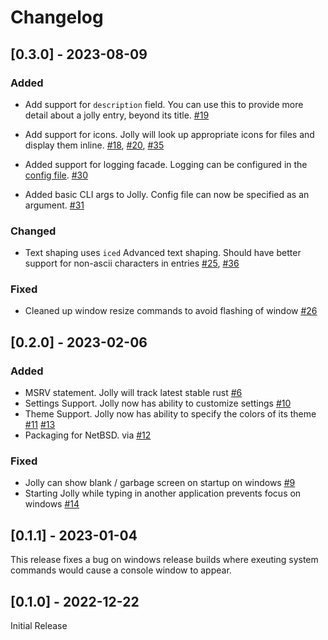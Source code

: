 # Changelog

## [0.3.0] - 2023-08-09

### Added

- Add support for `description` field. You can use this to provide more detail about a jolly entry, beyond its title. [#19](https://github.com/apgoetz/jolly/pull/19)

- Add support for icons. Jolly will look up appropriate icons for files and display them inline. [#18](https://github.com/apgoetz/jolly/issues/18), [#20](https://github.com/apgoetz/jolly/pull/20), [#35](https://github.com/apgoetz/jolly/pull/35)

- Added support for logging facade. Logging can be configured in the [config file](docs/config.md#log). [#30](https://github.com/apgoetz/jolly/pull/30)

- Added basic CLI args to Jolly. Config file can now  be specified as an argument. [#31](https://github.com/apgoetz/jolly/pull/31)


### Changed

- Text shaping uses `iced` Advanced text shaping. Should have better support for non-ascii characters in entries [#25](https://github.com/apgoetz/jolly/pull/25), [#36](https://github.com/apgoetz/jolly/pull/36)

### Fixed

- Cleaned up window resize commands to avoid flashing of window [#26](https://github.com/apgoetz/jolly/pull/26)


## [0.2.0] - 2023-02-06

### Added

- MSRV statement. Jolly will track latest stable rust [#6](https://github.com/apgoetz/jolly/issues/6)
- Settings Support. Jolly now has ability to customize settings [#10](https://github.com/apgoetz/jolly/issues/10)
- Theme Support. Jolly now has ability to specify the colors of its theme [#11](https://github.com/apgoetz/jolly/issues/11) [#13](https://github.com/apgoetz/jolly/issues/13)
- Packaging for NetBSD. via [#12](https://github.com/apgoetz/jolly/issues/12)

### Fixed

- Jolly can show blank / garbage screen on startup on windows [#9](https://github.com/apgoetz/jolly/issues/7)
- Starting Jolly while typing in another application prevents focus on windows [#14](https://github.com/apgoetz/jolly/issues/14)

## [0.1.1] - 2023-01-04

This release fixes a bug on windows release builds where exeuting system commands would cause a console window to appear. 

## [0.1.0] - 2022-12-22

Initial Release
